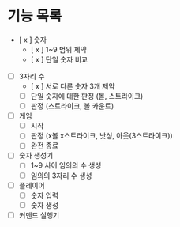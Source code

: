 # 기능 목록

- [ x ] 숫자
    - [ x ] 1~9 범위 제약
    - [ x ] 단일 숫자 비교
- [ ] 3자리 수
    - [ x ] 서로 다른 숫자 3개 제약
    - [ ] 단일 숫자에 대한 판정 (볼, 스트라이크)
    - [ ] 판정 (스트라이크, 볼 카운트)
- [ ] 게임
    - [ ] 시작
    - [ ] 판정 (x볼 x스트라이크, 낫싱, 아웃(3스트라이크))
    - [ ] 완전 종료
- [ ] 숫자 생성기
    - [ ] 1~9 사이 임의의 수 생성
    - [ ] 임의의 3자리 수 생성
- [ ] 플레이어
    - [ ] 숫자 입력
    - [ ] 숫자 생성
- [ ] 커맨드 실행기